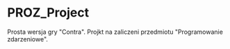 # PROZ_Project
  Prosta wersja gry "Contra". Projkt na zaliczeni przedmiotu "Programowanie zdarzeniowe".

